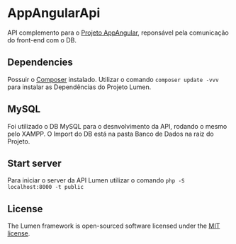 # AppAngularApi

API complemento para o [Projeto AppAngular](https://github.com/nevesvox/AppAngular), reponsável pela comunicação do front-end com o DB.

## Dependencies

Possuir o [Composer](https://getcomposer.org/download/) instalado. Utilizar o comando `composer update -vvv` para instalar as Dependências do Projeto Lumen.

## MySQL

Foi utilizado o DB MySQL para o desnvolvimento da API, rodando o mesmo pelo XAMPP. O Import do DB está na pasta Banco de Dados na raiz do Projeto.

## Start server

Para iniciar o server da API Lumen utilizar o comando `php -S localhost:8000 -t public`

## License

The Lumen framework is open-sourced software licensed under the [MIT license](https://opensource.org/licenses/MIT).
